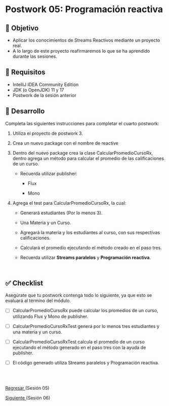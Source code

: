 # Postwork 05: Programación reactiva

## 🎩 Objetivo 

- Aplicar los conocimientos de Streams Reactivos mediante un proyecto real.
- A lo largo de este proyecto reafirmaremos lo que se ha aprendido durante las sesiones.

## 🎯 Requisitos 

- IntelliJ IDEA Community Edition
- JDK (o OpenJDK) 11 y 17
- Postwork de la sesión anterior

## 🚀 Desarrollo

Completa las siguientes instrucciones para completar el cuarto postwork:

1. Utiliza el proyecto de postwork 3.

2. Crea un nuevo package con el nombre de reactive 

3. Dentro del nuevo package crea la clase CalcularPromedioCursoRx, dentro agrega un método para calcular el promedio de las calificaciones de un curso.

    - Recuerda utilizar publisher:
        
        - Flux

        - Mono

4. Agrega el test para CalcularPromedioCursoRx, la cual:

    - Generará estudiantes (Por lo menos 3).

    - Una Materia y un Curso.
    
    - Agregará la materia y los estudiantes al curso, con sus respectivas calificaciones.

    - Calculará el promedio ejecutando el método creado en el paso tres.

    - Recuerda utilizar **Streams paralelos** y **Programación reactiva**.

<br/>

## ✅ Checklist 

Asegúrate que tu postwork contenga todo lo siguiente, ya que esto se evaluará al término del módulo.

- [ ] CalcularPromedioCursoRx puede calcular los promedios de un curso, utilizando Flux y Mono de publisher.

- [ ] CalcularPromedioCursoRxTest generá por lo menos tres estudiantes y una materia y un curso.

- [ ] CalcularPromedioCursoRxTest calcula el promedio de un curso ejecutando el método generado en el paso tres con la ayuda de publisher.

- [ ] El código generado utiliza Streams paralelos y Programación reactiva.

<br/>
<br/>

[Regresar ](../Readme.md)(Sesión 05)

[Siguiente ](../../Sesion-06/Readme.md)(Sesión 06)